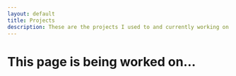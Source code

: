 ```yaml
---
layout: default
title: Projects
description: These are the projects I used to and currently working on
---
```

<!--
  <div class="row">
    <div class="col s12 m6">
      <div class="card black darken-1">
        <div class="card-body" style="margin-top:10">
        <img src="/assets/img/AleeBot.png" alt="Logo" style="width:20%">
        <div class="container-card">
        <span class="card-title">AleeBot</span>
        <p>A Discord bot made in JavaScript</p>
        <br>
        </div>
        <div class="btn green darken-4">
        <a href="https://github.com/AleeCorp/AleeBot"><i class="fab fa-github"></i> GitHub</a>
        </div>
      </div>
       <div class="card black darken-1">
        <div class="card-content white-text">
        <div class="container-card">
        <span class="card-title">Project: Silicon</span>
        <p>A hacking game by Alee and Trey</p>
        <br>
        </div>
        <div class="card-action">
        <a href="https://github.com/UniverseDevGroup/Project-Silicon"><i class="fab fa-github"></i> GitHub</a>
        </div>
      </div>
       <div class="card black darken-1">
        <div class="card-content white-text">
        <div class="container-card">
        <span class="card-title">First Website</span>
        <p>This is my first ever website "I" made back in 2013</p>
        <br>
        </div>
        <div class="card-action">
         <a href="http://alee14.ml/first-website">Website</a>
        </div>
      </div>
       <div class="card black darken-1">
        <div class="card-content white-text">
        <div class="container-card">
        <span class="card-title">Weather Web Page</span>
        <p>My second website that I worked on as an assignment. (Started in 2016)</p>
        <br>
        </div>
        <div class="card-action">
         <a href="http://alee14.ml/weather-website">Website</a>
        </div>
      </div>
    </div>
  </div>
  -->
  <h1>This page is being worked on...</h1>
